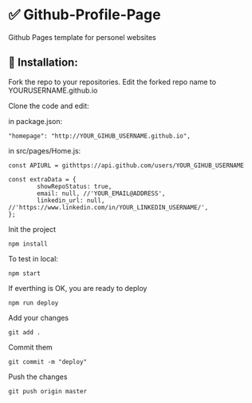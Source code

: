 # :white_check_mark: Github-Profile-Page

Github Pages template for personel websites

## :blue_book: Installation:

Fork the repo to your repositories.
Edit the forked repo name to YOURUSERNAME.github.io

Clone the code and edit:

in package.json:
```
"homepage": "http://YOUR_GIHUB_USERNAME.github.io",
```

in src/pages/Home.js:
```
const APIURL = githttps://api.github.com/users/YOUR_GIHUB_USERNAME

const extraData = {
        showRepoStatus: true,
        email: null, //'YOUR_EMAIL@ADDRESS',
        linkedin_url: null, //'https://www.linkedin.com/in/YOUR_LINKEDIN_USERNAME/',
};
```
Init the project
```
npm install
```

To test in local:
```
npm start
```

If everthing is OK, you are ready to deploy

```
npm run deploy
```

Add your changes
```
git add .
```

Commit them
```
git commit -m "deploy"
```

Push the changes
```
git push origin master
```